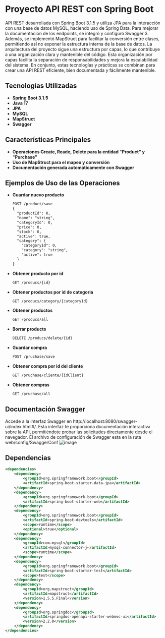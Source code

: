 # Proyecto API REST con Spring Boot

API REST desarrollada con Spring Boot 3.1.5 y utiliza JPA para la interacción con una base de datos MySQL, haciendo uso de Spring Data. Para mejorar la documentación de los endpoints, se integró y configuró Swagger 3. Además, se implementó MapStruct para facilitar la conversión entre clases, permitiendo así no exponer la estructura interna de la base de datos.
La arquitectura del proyecto sigue una estructura por capas, lo que contribuye a una organización clara y mantenible del código. Esta organización por capas facilita la separación de responsabilidades y mejora la escalabilidad del sistema. En conjunto, estas tecnologías y prácticas se combinan para crear una API REST eficiente, bien documentada y fácilmente mantenible.

## Tecnologías Utilizadas

- **Spring Boot 3.1.5**
- **Java 17**
- **JPA**
- **MySQL**
- **MapStruct**
- **Swagger**
  
## Características Principales
- **Operaciones Create, Reade, Delete para la entidad "Product" y "Purchase"**
- **Uso de MapStruct para el mapeo y conversión**
- **Documentación generada automáticamente con Swagger**

## Ejemplos de Uso de las Operaciones

- **Guardar nuevo producto**
  ```xml
  POST /product/save
  {
    "productId": 0,
    "name": "string",
    "categoryId": 0,
    "price": 0,
    "stock": 0,
    "active": true,
    "category": {
      "categoryId": 0,
      "category": "string",
      "active": true
    }
  }
  ```
- **Obtener producto por id**
  ```xml
  GET /producs/{id}
  ```
- **Obtener productos por id de categoria**
  ```xml
  GET /producs/category/{categoryId}
  ```
- **Obtener productos**
  ```xml
  GET /producs/all
  ```
- **Borrar producto**
  ```xml
  DELETE /producs/delete/{id}
  ```
- **Guardar compra**
  ```xml
  POST /pruchase/save
  ```
- **Obtener compra por id del cliente**
  ```xml
  GET /pruchase/cliente/{idClient}
  ```
- **Obtener compras**
  ```xml
  GET /pruchase/all
  ```

## Documentación Swagger

Accede a la interfaz Swagger en http://localhost:8080/swagger-ui/index.html#/. Esta interfaz te proporciona documentación interactiva sobre la API, permitiéndote probar las solicitudes directamente desde el navegador. El archivo de configuración de Swagger esta en la ruta web/config/SwaggerConf
![image](https://github.com/FranKR02/API-Market/assets/62808108/bf02d3da-3e53-471c-b367-fa04669c27b7)

## Dependencias
```xml
<dependencies>
    <dependency>
        <groupId>org.springframework.boot</groupId>
        <artifactId>spring-boot-starter-data-jpa</artifactId>
    </dependency>
    <dependency>
        <groupId>org.springframework.boot</groupId>
        <artifactId>spring-boot-starter-web</artifactId>
    </dependency>
    <dependency>
        <groupId>org.springframework.boot</groupId>
        <artifactId>spring-boot-devtools</artifactId>
        <scope>runtime</scope>
        <optional>true</optional>
    </dependency>
    <dependency>
        <groupId>com.mysql</groupId>
        <artifactId>mysql-connector-j</artifactId>
        <scope>runtime</scope>
    </dependency>
    <dependency>
        <groupId>org.springframework.boot</groupId>
        <artifactId>spring-boot-starter-test</artifactId>
        <scope>test</scope>
    </dependency>
    <dependency>
        <groupId>org.mapstruct</groupId>
        <artifactId>mapstruct</artifactId>
        <version>1.5.5.Final</version>
    </dependency>
    <dependency>
        <groupId>org.springdoc</groupId>
        <artifactId>springdoc-openapi-starter-webmvc-ui</artifactId>
        <version>2.2.0</version>
    </dependency>
</dependencies>
```
